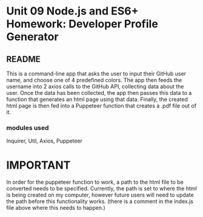# Unit 09 Node.js and ES6+ Homework: Developer Profile Generator

## README

This is a command-line app that asks the user to input their GitHub user name, and choose one of 4 predefined colors. The app then feeds the username into 2 axios calls to the GitHub API, collecting data about the user.
Once the data has been collected, the app then passes this data to a function that generates an html page using that data. 
Finally, the created html page is then fed into a Puppeteer function that creates a .pdf file out of it.

### modules used

Inquirer, Util, Axios, Puppeteer

# IMPORTANT

In order for the puppeteer function to work, a path to the html file to be converted needs to be specified. Currently, the path is set to where the html is being created on my computer, however future users will need to update the path before this functionality works. (there is a comment in the index.js file above where this needs to happen.)